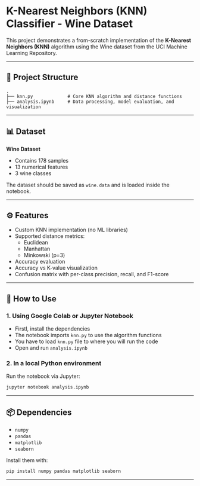 # K-Nearest Neighbors (KNN) Classifier - Wine Dataset

This project demonstrates a from-scratch implementation of the **K-Nearest Neighbors (KNN)** algorithm using the Wine dataset from the UCI Machine Learning Repository.

---

## 📁 Project Structure

```
.
├── knn.py             # Core KNN algorithm and distance functions
├── analysis.ipynb     # Data processing, model evaluation, and visualization
```

---

## 📊 Dataset

**Wine Dataset**  
- Contains 178 samples  
- 13 numerical features  
- 3 wine classes

The dataset should be saved as `wine.data` and is loaded inside the notebook.

---

## ⚙️ Features

- Custom KNN implementation (no ML libraries)
- Supported distance metrics:
  - Euclidean
  - Manhattan
  - Minkowski (p=3)
- Accuracy evaluation
- Accuracy vs K-value visualization
- Confusion matrix with per-class precision, recall, and F1-score

---

## 🚀 How to Use

### 1. Using Google Colab or Jupyter Notebook
- Firstl, install the dependencies
- The notebook imports `knn.py` to use the algorithm functions
- You have to load `knn.py` file to where you will run the code
- Open and run `analysis.ipynb`


### 2. In a local Python environment
Run the notebook via Jupyter:

```bash
jupyter notebook analysis.ipynb
```

---

## 📦 Dependencies

- `numpy`
- `pandas`
- `matplotlib`
- `seaborn`

Install them with:

```bash
pip install numpy pandas matplotlib seaborn
```

---
